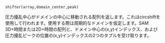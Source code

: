 ```
shifter(array,domain_center,peak)
```

圧力擾乱中心がドメインの中心に移動される配列を返します。これはcircshiftを使用して行われます。使用する際は周期的なドメインを仮定します。SAM 3D+時間または2D+時間の配列と、ドメイン中心の(x,y)インデックス、および圧力擾乱ピークの位置の(x,y)インデックスの2つのタプルを受け取ります。
